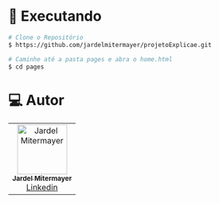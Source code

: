 

# :construction_worker: Executando

```bash
# Clone o Repositório
$ https://github.com/jardelmitermayer/projetoExplicae.git
```


```bash
# Caminhe até a pasta pages e abra o home.html
$ cd pages
```


# :computer: Autor

<table>
  <tr>
    <td align="center">
      <a href="https://github.com/jardelmitermayer">
        <img src="https://avatars.githubusercontent.com/u/58043717?v=4" width="100px;" alt="Jardel Mitermayer"/>
        <br />
        <sub>
          <b>Jardel Mitermayer</b>
        </sub>
       </a>
       <br />
       <a href="https://www.linkedin.com/in/jardel-mitermayer/" title="Linkedin">Linkedin</a>
    </td>
    
  </tr>
</table>